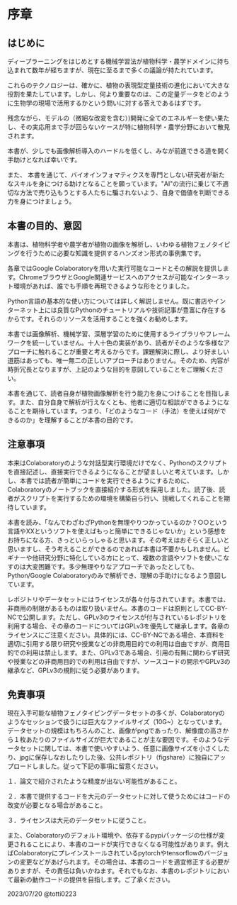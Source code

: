 # 序章

## はじめに

ディープラーニングをはじめとする機械学習法が植物科学・農学ドメインに持ち込まれて数年が経ちますが、現在に至るまで多くの議論が持たれています。

これらのテクノロジーは、確かに、植物の表現型定量技術の進化において大きな役割を果たしています。しかし、何より重要なのは、この定量データをどのように生物学の現場で活用するかという問いに対する答えであるはずです。

残念ながら、モデルの（微細な改変を含む）)開発に全てのエネルギーを使い果たし、その実応用まで手が回らないケースが特に植物科学・農学分野において散見されます。

本書が、少しでも画像解析導入のハードルを低くし、みなが前進できる道を開く手助けとなれば幸いです。

また、 本書を通じて、バイオインフォマティクスを専門としない研究者が新たなスキルを身につける助けとなることを願っています。"AI"の流行に乗じて不適切な方法で売り込もうとする人たちに騙されないよう、自身で価値を判断できる力を身につけましょう。

## 本書の目的、意図

本書は、植物科学者や農学者が植物の画像を解析し、いわゆる植物フェノタイピングを行うために必要な知識を提供するハンズオン形式の事例集です。

 各章ではGoogle Colaboratoryを用いた実行可能なコードとその解説を提供します。ChromeブラウザとGoogle関連サービスへのアクセスが可能なインターネット環境があれば、誰でも手順を再現できるような形をとりました。

Python言語の基本的な使い方については詳しく解説しません。既に書店やインターネット上には良質なPythonのチュートリアルや技術記事が豊富に存在するからです。それらのリソースを活用することを強くお勧めします。

本書では画像解析、機械学習、深層学習のために使用するライブラリやフレームワークを統一していません。十人十色の実装があり、読者がそのような多様なアプローチに触れることが重要と考えるからです。課題解決に際し、より好ましい道筋はあっても、唯一無二の正しいアプローチはありません。そのため、内容が時折冗長となりますが、上記のような目的を意図していることをご理解ください。

本書を通じて、読者自身が植物画像解析を行う能力を身につけることを目指します。また、自分自身で解析が行えなくとも、他者に適切な相談ができるようになることを期待しています。つまり、「どのようなコード（手法）を使えば何ができるのか」を理解することが本書の目的です。

## 注意事項

本来はColaboratoryのような対話型実行環境だけでなく、Pythonのスクリプトを直接記述し、直接実行できるようになることが望ましいと考えています。しかし、本書では読者が簡単にコードを実行できるようにするために、Colaboratoryのノートブックを直接紹介する形式を採用しました。読了後、読者がスクリプトを実行するための環境を構築自ら行い、挑戦してくれることを期待しています。

本書を読み、「なんでわざわざPythonを無理やりつかっているのか？○○という言語やXXというソフトを使えばもっと簡単にできるじゃないか」という感想をお持ちになる方、きっといらっしゃると思います。その考えはおそらく正しいと思いますし、そう考えることができるのであれば本書は不要かもしれません。ビギナーや他研究分野に特化している方にとって、複数の言語やソフトを使いこなすのは大変困難です。多少無理やりなアプローチであったとしても、Python/Google Colaboratoryのみで解析でき、理解の手助けになるよう意図しています。

レポジトリやデータセットにはライセンスが各々付与されています。本書では、非商用の制限があるものは取り扱いません。本書のコードは原則としてCC-BY-NCで公開します。ただし、GPLv3のライセンスが付与されているレポジトリを利用する場合、その章のコードについてはGPLv3を優先して継承します。各章のライセンスにご注意ください。具体的には、CC-BY-NCである場合、本資料を適切に引用する限り研究や授業などの非商用目的での利用は自由ですが、商用目的での利用は禁止します。また、GPLv3である場合、引用の有無に関わらず研究や授業などの非商用目的での利用は自由ですが、ソースコードの開示やGPLv3の継承など、GPLv3の規則に従う必要があります。

## 免責事項

現在入手可能な植物フェノタイピングデータセットの多くが、Colaboratoryのようなセッションで扱うには巨大なファイルサイズ（10G~）となっています。データセットの規模はもちろんのこと、画像がpngであったり、解像度の高さから１枚あたりのファイルサイズが巨大であることが主な要因です。そのようなデータセットに関しては、本書で使いやすいよう、任意に画像サイズを小さくしたり、jpgに保存しなおしたりした後、公共レポジトリ（figshare）に独自にアップロードしました。従って下記の事項に留意ください。

１．論文で紹介されたような精度が出ない可能性があること。

２．本書で提供するコードを大元のデータセットに対して使うためにはコードの改変が必要となる場合があること。

３．ライセンスは大元のデータセットに従うこと。

また、Colaboratoryのデフォルト環境や、依存するpypiパッケージの仕様が変更されることにより、本書のコードが実行できなくなる可能性があります。例えばColaboratoryにプレインストールされているpytorchやtensorflowのバージョンの変更などがあげられます。その場合は、本書のコードを適宜修正する必要がありますが、その責任は負いかねます。それでもなお、本書のレポジトリにおいて最新の動作コードの提供を目指します。ご了承ください。

2023/07/20 @totti0223
